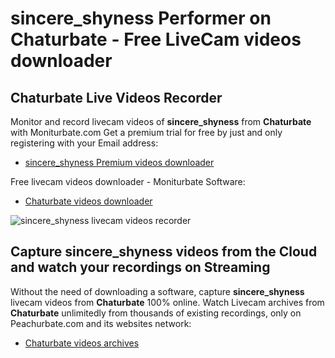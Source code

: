 # sincere_shyness Performer on Chaturbate - Free LiveCam videos downloader

## Chaturbate Live Videos Recorder

Monitor and record livecam videos of **sincere_shyness** from **Chaturbate** with Moniturbate.com
Get a premium trial for free by just and only registering with your Email address:
* [sincere_shyness Premium videos downloader](https://moniturbate.com/request-demo-licence-key.html)

Free livecam videos downloader - Moniturbate Software:
* [Chaturbate videos downloader](https://moniturbate.com/moniturbate-download-software.html)

![sincere_shyness livecam videos recorder](https://peachurnet.com/templates/moniturbate-software.png)


## Capture sincere_shyness videos from the Cloud and watch your recordings on Streaming

Without the need of downloading a software, capture **sincere_shyness** livecam videos from **Chaturbate** 100% online.
Watch Livecam archives from **Chaturbate** unlimitedly from thousands of existing recordings, only on Peachurbate.com and its websites network:
* [Chaturbate videos archives](https://peachurnet.com/)